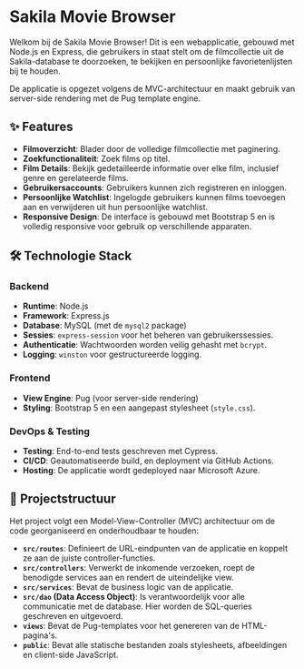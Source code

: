 # Sakila Movie Browser

Welkom bij de Sakila Movie Browser! Dit is een webapplicatie, gebouwd met Node.js en Express, die gebruikers in staat stelt om de filmcollectie uit de Sakila-database te doorzoeken, te bekijken en persoonlijke favorietenlijsten bij te houden.

De applicatie is opgezet volgens de MVC-architectuur en maakt gebruik van server-side rendering met de Pug template engine.

## ✨ Features

- **Filmoverzicht**: Blader door de volledige filmcollectie met paginering.
- **Zoekfunctionaliteit**: Zoek films op titel.
- **Film Details**: Bekijk gedetailleerde informatie over elke film, inclusief genre en gerelateerde films.
- **Gebruikersaccounts**: Gebruikers kunnen zich registreren en inloggen.
- **Persoonlijke Watchlist**: Ingelogde gebruikers kunnen films toevoegen aan en verwijderen uit hun persoonlijke watchlist.
- **Responsive Design**: De interface is gebouwd met Bootstrap 5 en is volledig responsive voor gebruik op verschillende apparaten.

## 🛠️ Technologie Stack

### Backend

- **Runtime**: Node.js
- **Framework**: Express.js
- **Database**: MySQL (met de `mysql2` package)
- **Sessies**: `express-session` voor het beheren van gebruikerssessies.
- **Authenticatie**: Wachtwoorden worden veilig gehasht met `bcrypt`.
- **Logging**: `winston` voor gestructureerde logging.

### Frontend

- **View Engine**: Pug (voor server-side rendering)
- **Styling**: Bootstrap 5 en een aangepast stylesheet (`style.css`).

### DevOps & Testing

- **Testing**: End-to-end tests geschreven met Cypress.
- **CI/CD**: Geautomatiseerde build, en deployment via GitHub Actions.
- **Hosting**: De applicatie wordt gedeployed naar Microsoft Azure.

## 📁 Projectstructuur

Het project volgt een Model-View-Controller (MVC) architectuur om de code georganiseerd en onderhoudbaar te houden:

- **`src/routes`**: Definieert de URL-eindpunten van de applicatie en koppelt ze aan de juiste controller-functies.
- **`src/controllers`**: Verwerkt de inkomende verzoeken, roept de benodigde services aan en rendert de uiteindelijke view.
- **`src/services`**: Bevat de business logic van de applicatie.
- **`src/dao` (Data Access Object)**: Is verantwoordelijk voor alle communicatie met de database. Hier worden de SQL-queries geschreven en uitgevoerd.
- **`views`**: Bevat de Pug-templates voor het genereren van de HTML-pagina's.
- **`public`**: Bevat alle statische bestanden zoals stylesheets, afbeeldingen en client-side JavaScript.
